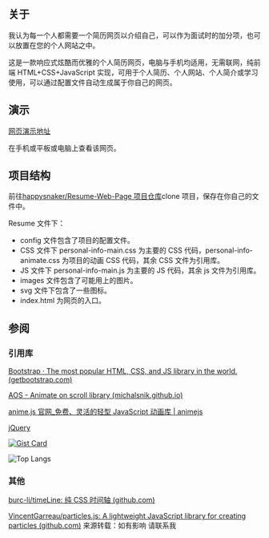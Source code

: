 ## 关于

我认为每一个人都需要一个简历网页以介绍自己，可以作为面试时的加分项，也可以放置在您的个人网站之中。

这是一款响应式炫酷而优雅的个人简历网页，电脑与手机均适用，无需联网，纯前端 HTML+CSS+JavaScript 实现，可用于个人简历、个人网站、个人简介或学习使用，可以通过配置文件自动生成属于你自己的网页。

## 演示

[网页演示地址]([https://github.com/rush-all/rush-all.github.io.git/](https://rush-all.github.io/))

在手机或平板或电脑上查看该网页。

## 项目结构
前往[happysnaker/Resume-Web-Page 项目仓库](https://github.com/happysnaker/Resume-Web-Page)clone 项目，保存在你自己的文件中。

Resume 文件下：

- config 文件包含了项目的配置文件。
- CSS 文件下 personal-info-main.css 为主要的 CSS 代码，personal-info-animate.css 为项目的动画 CSS 代码，其余 CSS 文件为引用库。
- JS 文件下 personal-info-main.js 为主要的 JS 代码，其余 js 文件为引用库。
- images 文件包含了可能用上的图片。
- svg 文件下包含了一些图标。
- index.html 为网页的入口。

## 参阅

### 引用库

[Bootstrap · The most popular HTML, CSS, and JS library in the world. (getbootstrap.com)](https://github.com/rush-all/rush-all.github.io.git)

[AOS - Animate on scroll library (michalsnik.github.io)](http://michalsnik.github.io/aos/)

[anime.js 官网\_免费、灵活的轻型 JavaScript 动画库 | animejs](https://www.animejs.cn/)

[jQuery](https://jquery.com/)

[![Gist Card](https://github-readme-stats.vercel.app/api/gist?id=bbfce31e0217a3689c8d961a356cb10d)](https://gist.github.com/Yizack/bbfce31e0217a3689c8d961a356cb10d/)

![Top Langs](https://github-readme-stats.vercel.app/api/top-langs/?username=anuraghazra&hide_progress=true)

### 其他

[burc-li/timeLine: 纯 CSS 时间轴 (github.com)](https://github.com/burc-li/timeLine)

[VincentGarreau/particles.js: A lightweight JavaScript library for creating particles (github.com)](https://github.com/VincentGarreau/particles.js)
来源转载：如有影响 请联系我

